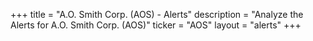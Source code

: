 +++
title = "A.O. Smith Corp. (AOS) - Alerts"
description = "Analyze the Alerts for A.O. Smith Corp. (AOS)"
ticker = "AOS"
layout = "alerts"
+++

